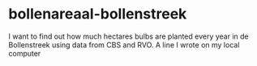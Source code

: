 # bollenareaal-bollenstreek
I want to find out how much hectares bulbs are planted every year in de Bollenstreek using data from CBS and RVO.
A line I wrote on my local computer
